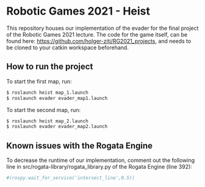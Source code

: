 # Robotic Games 2021 - Heist

This repository houses our implementation of the evader for the final project of the Robotic Games 2021 lecture. The code for the game itself, can be found here: https://github.com/holger-ziti/RG2021_projects, and needs to be cloned to your catkin workspace beforehand.

## How to run the project 
To start the first map, run:

```bash
$ roslaunch heist map_1.launch
$ roslaunch evader evader_map1.launch
```

To start the second map, run:
```bash
$ roslaunch heist map_2.launch
$ roslaunch evader evader_map2.launch
```

## Known issues with the Rogata Engine

To decrease the runtime of our implementation, comment out the following line in src/rogata-library/rogata_library.py of the Rogata Engine (line 392):
```python
#(rospy.wait_for_service('intersect_line',0.5)) 
```

